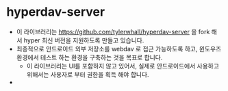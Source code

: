 # hyperdav-server
* 이 라이브러리는  https://github.com/tylerwhall/hyperdav-server 을 fork 해서 hyper 최신 버전을 지원하도록 만들고 있습니다. 
* 최종적으로 안드로이드 외부 저장소를 webdav 로 접근 가능하도록 하고, 윈도우즈 환경에서 테스트 하는 환경을 구축하는 것을 목표로 합니다.
  * 이 라이브러리는 UI를 포함하지 않고 있어서, 실제로 안드로이드에서 사용하고 위해서는 사용자로 부터 권한을 획득 해야 합니다. 
* 

